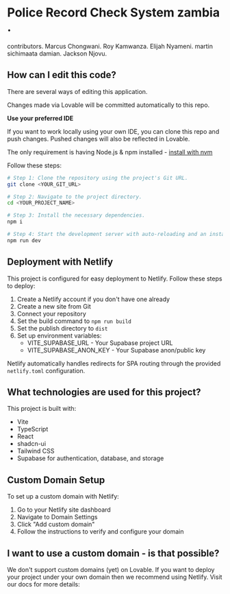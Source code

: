 
# Police Record Check System zambia .
contributors.
Marcus Chongwani.
Roy Kamwanza.
Elijah Nyameni.
martin sichimaata
damian.
Jackson Njovu.




## How can I edit this code?

There are several ways of editing this application.



Changes made via Lovable will be committed automatically to this repo.

**Use your preferred IDE**

If you want to work locally using your own IDE, you can clone this repo and push changes. Pushed changes will also be reflected in Lovable.

The only requirement is having Node.js & npm installed - [install with nvm](https://github.com/nvm-sh/nvm#installing-and-updating)

Follow these steps:

```sh
# Step 1: Clone the repository using the project's Git URL.
git clone <YOUR_GIT_URL>

# Step 2: Navigate to the project directory.
cd <YOUR_PROJECT_NAME>

# Step 3: Install the necessary dependencies.
npm i

# Step 4: Start the development server with auto-reloading and an instant preview.
npm run dev
```

## Deployment with Netlify

This project is configured for easy deployment to Netlify. Follow these steps to deploy:

1. Create a Netlify account if you don't have one already
2. Create a new site from Git
3. Connect your repository
4. Set the build command to `npm run build`
5. Set the publish directory to `dist`
6. Set up environment variables:
   - VITE_SUPABASE_URL - Your Supabase project URL
   - VITE_SUPABASE_ANON_KEY - Your Supabase anon/public key

Netlify automatically handles redirects for SPA routing through the provided `netlify.toml` configuration.

## What technologies are used for this project?

This project is built with:

- Vite
- TypeScript
- React
- shadcn-ui
- Tailwind CSS
- Supabase for authentication, database, and storage

## Custom Domain Setup

To set up a custom domain with Netlify:

1. Go to your Netlify site dashboard
2. Navigate to Domain Settings
3. Click "Add custom domain"
4. Follow the instructions to verify and configure your domain

## I want to use a custom domain - is that possible?

We don't support custom domains (yet) on Lovable. If you want to deploy your project under your own domain then we recommend using Netlify. Visit our docs for more details: 
